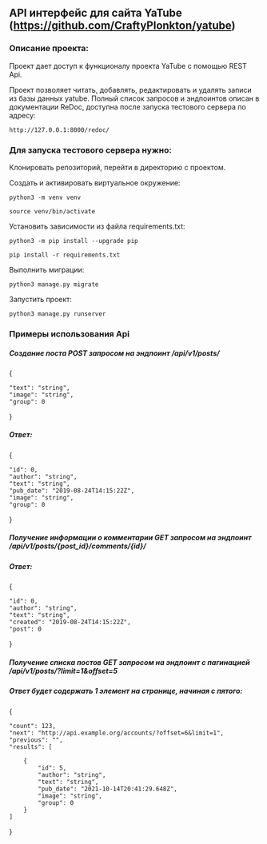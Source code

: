## API интерфейс для сайта YaTube (https://github.com/CraftyPlonkton/yatube)
### Описание проекта:

Проект дает доступ к функционалу проекта YaTube с помощью REST Api.

Проект позволяет читать, добавлять, редактировать и удалять записи из базы данных yatube.
Полный список запросов и эндпоинтов описан в документации ReDoc, доступна после запуска тестового сервера по адресу:
```
http://127.0.0.1:8000/redoc/
```
### Для запуска тестового сервера нужно:
Клонировать репозиторий, перейти в директорию с проектом.

Cоздать и активировать виртуальное окружение:

```
python3 -m venv venv
```

```
source venv/bin/activate
```

Установить зависимости из файла requirements.txt:

```
python3 -m pip install --upgrade pip
```

```
pip install -r requirements.txt
```

Выполнить миграции:

```
python3 manage.py migrate
```

Запустить проект:

```
python3 manage.py runserver
```

### Примеры использования Api

##### Создание поста POST запросом на эндпоинт /api/v1/posts/
{

    "text": "string",
    "image": "string",
    "group": 0

}
##### Ответ:
{

    "id": 0,
    "author": "string",
    "text": "string",
    "pub_date": "2019-08-24T14:15:22Z",
    "image": "string",
    "group": 0

}

##### Получение информации о комментарии GET запросом на эндпоинт /api/v1/posts/{post_id}/comments/{id}/
##### Ответ:
{

    "id": 0,
    "author": "string",
    "text": "string",
    "created": "2019-08-24T14:15:22Z",
    "post": 0

}
##### Получение списка постов GET запросом на эндпоинт с пагинацией /api/v1/posts/?limit=1&offset=5
##### Ответ будет содержать 1 элемент на странице, начиная с пятого:
{

    "count": 123,
    "next": "http://api.example.org/accounts/?offset=6&limit=1",
    "previous": "",
    "results": [

        {
            "id": 5,
            "author": "string",
            "text": "string",
            "pub_date": "2021-10-14T20:41:29.648Z",
            "image": "string",
            "group": 0
        }
    ]

}
